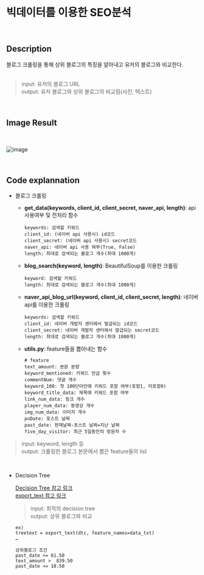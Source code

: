# 빅데이터를 이용한 SEO분석

<br>

## Description
 블로그 크롤링을 통해 상위 블로그의 특징을 알아내고 유저의 블로그와 비교한다.<br>
<br>

>input: 유저의 블로그 URL<br>
>output: 유저 블로그와 상위 블로그의 비교점(사진, 텍스트)
<br>


## Image Result
<br>

![image](https://user-images.githubusercontent.com/60573146/173763107-4d574a50-af64-499c-8bde-1d4224da205c.png)

<br>


## Code explannation

- 블로그 크롤링<br>

  * __get_data(keywords, client_id, client_secret, naver_api, length)__: api 사용여부 및 전처리 함수
      ```
      keywords: 검색할 키워드
      client_id: (네이버 api 사용시) id코드
      client_secret: (네이버 api 사용시) secret코드
      naver_api: 네이버 api 사용 여부(True, False)
      length: 최대로 검색되는 블로그 개수(최대 1000개)
      ```

  * __blog_search(keyword, length)__: BeautifulSoup를 이용한 크롤링
      ```
      keyword: 검색할 키워드
      length: 최대로 검색되는 블로그 개수(최대 1000개)
      ```

  * __naver_api_blog_url(keyword, client_id, client_secret, length)__: 네이버 api를 이용한 크롤링
      ```
      keywords: 검색할 키워드
      client_id: 네이버 개발자 센터에서 발급되는 id코드
      client_secret: 네이버 개발자 센터에서 발급되는 secret코드
      length: 최대로 검색되는 블로그 개수(최대 1000개)
      ```   
   
   
  * __utils.py__: feature들을 뽑아내는 함수
      ```
      # feature
      text_amount: 본문 분량
      keyword_mentioned: 키워드 언급 횟수
      commentNum: 댓글 개수
      keyword_100: 첫 100단어안에 키워드 포함 여부(포함1, 미포함0)
      keyword_title_data: 제목에 키워드 포함 여부
      link_num_data: 링크 개수
      player_num_data: 동영상 개수
      img_num_data: 이미지 개수
      poDate: 포스트 날짜
      past_date: 현재날짜-포스트 날짜=지난 날짜
      five_day_visitor: 최근 5일동안의 방문자 수 
      ```   
> input: keyword, length 등<br>
> output: 크롤링한 블로그 본문에서 뽑은 feature들의 list
<br>

- Decision Tree<br>

  [Decision Tree 참고 링크](https://scikit-learn.org/stable/modules/generated/sklearn.tree.DecisionTreeClassifier.html)<br>
  [export_text 참고 링크](https://scikit-learn.org/stable/modules/generated/sklearn.tree.export_text.html)<br>

  > input: 최적의 decision tree<br>
  > output: 상위 블로그와 비교<br>

    ```
    ex)
    treetext = export_text(dtc, feature_names=data_txt)
    …
    
    상위블로그 조건
    past_date <= 61.50
    text_amount >  839.50
    past_date <= 10.50
    ```


